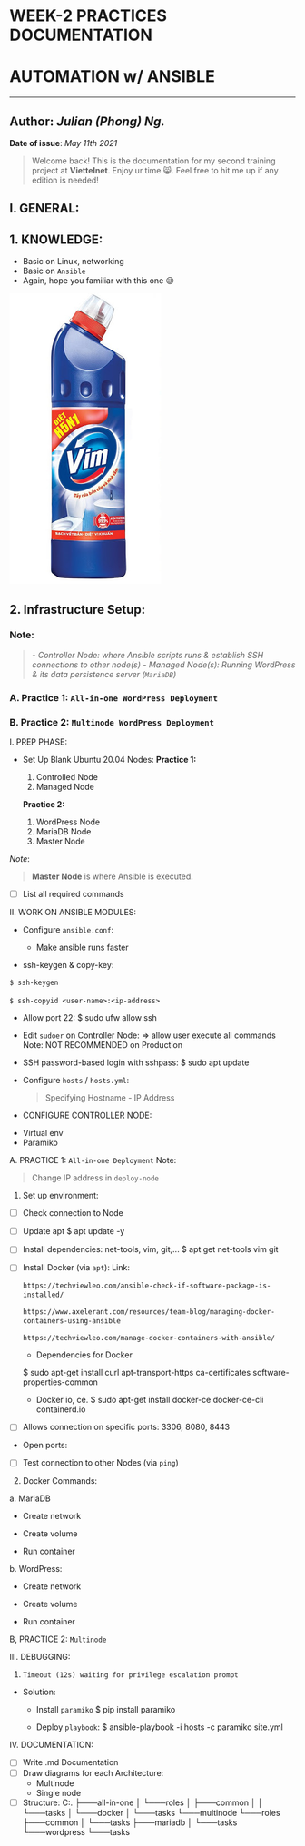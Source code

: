 # WEEK-2 PRACTICES DOCUMENTATION
# AUTOMATION w/ ANSIBLE
---
## **Author:** *Julian (Phong) Ng.*
**Date of issue**: *May 11th 2021*

> Welcome back! This is the documentation for my second training project at **Viettelnet**. Enjoy ur time :smile_cat:. Feel free to hit me up if any edition is needed!

## **I. GENERAL**:
## 1. KNOWLEDGE:
- Basic on Linux, networking
- Basic on `Ansible`
- Again, hope you familiar with this one :wink:
<img src="./img/vim.jpg">

## 2. Infrastructure Setup:
### **Note:**
> *- Controller Node: where Ansible scripts runs & establish SSH connections to other node(s)*
> *- Managed Node(s): Running WordPress & its data persistence server (`MariaDB`)*
### A. Practice 1: `All-in-one WordPress Deployment` 

### B. Practice 2: `Multinode WordPress Deployment`

I. PREP PHASE:

- Set Up Blank Ubuntu 20.04 Nodes:
	**Practice 1:**
	1. Controlled Node
	2. Managed Node

	**Practice 2:**
	1. WordPress Node
	2. MariaDB Node
	3. Master Node


*Note*:
> **Master Node** is where Ansible is executed.

- [ ] List all required commands


II. WORK ON ANSIBLE MODULES:
- Configure `ansible.conf`:
	+ Make ansible runs faster

- ssh-keygen & copy-key:
````
$ ssh-keygen

$ ssh-copyid <user-name>:<ip-address>
````

- Allow port 22:
$ sudo ufw allow ssh

- Edit `sudoer` on Controller Node:
=> allow user execute all commands
	Note: NOT RECOMMENDED on Production
<user> 

- SSH password-based login with sshpass:
$ sudo apt update

- Configure `hosts` / `hosts.yml`:
	> Specifying Hostname - IP Address


* CONFIGURE CONTROLLER NODE:
- Virtual env
- Paramiko

A. PRACTICE 1: `All-in-one Deployment`
Note:
> Change IP address in `deploy-node`

1. Set up environment:
- [ ] Check connection to Node  

- [ ] Update apt
	$ apt update -y

- [ ] Install dependencies: net-tools, vim, git,...
	$ apt get net-tools vim git 

- [ ] Install Docker (via `apt`):
	Link:
	````
	https://techviewleo.com/ansible-check-if-software-package-is-installed/
	````
		
	````
	https://www.axelerant.com/resources/team-blog/managing-docker-containers-using-ansible
	`````

	````
	https://techviewleo.com/manage-docker-containers-with-ansible/
	````


	+ Dependencies for Docker 

	$ sudo apt-get install curl apt-transport-https ca-certificates software-properties-common

	+ Docker io, ce. 
	$ sudo apt-get install docker-ce docker-ce-cli containerd.io

- [ ] Allows connection on specific ports: 3306, 8080, 8443
+ Open ports:
	

- [ ] Test connection to other Nodes (via `ping`)

2. Docker Commands:

a. MariaDB 
- Create network

- Create volume

- Run container

b. WordPress:
- Create network

- Create volume

- Run container

B, PRACTICE 2: `Multinode`


III. DEBUGGING:
1. `Timeout (12s) waiting for privilege escalation prompt`
- Solution:
	+ Install `paramiko`
	$ pip install paramiko
	
	+ Deploy `playbook`:
	$ ansible-playbook -i hosts -c paramiko site.yml

IV. DOCUMENTATION:
- [ ] Write .md Documentation
- [ ] Draw diagrams for each Architecture:
	+ Multinode 
	+ Single node
- [ ] Structure:
	C:.
├───all-in-one
│   └───roles
│       ├───common
│       │   └───tasks
│       └───docker
│           └───tasks
└───multinode
    └───roles
        ├───common
        │   └───tasks
        ├───mariadb
        │   └───tasks
        └───wordpress
            └───tasks
